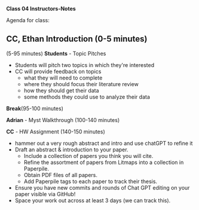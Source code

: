 **Class 04 Instructors-Notes**

Agenda for class:

**CC, Ethan** Introduction (0-5 minutes)
- 

(5-95 minutes)
**Students** - Topic Pitches
- Students will pitch two topics in which they're interested
- CC will provide feedback on topics
  - what they will need to complete
  - where they should focus their literature review
  - how they should get their data
  - some methods they could use to analyze their data

 **Break**(95-100 minutes)

 **Adrian** - Myst Walkthrough (100-140 minutes)

 **CC** - HW Assignment (140-150 minutes)
 - hammer out a very rough abstract and intro and use chatGPT to refine it
 - Draft an abstract & introduction to your paper.
   - Include a collection of papers you think you will cite.
   - Refine the assortment of papers from Litmaps into a collection in Paperpile.
   - Obtain PDF files of all papers.
   - Add Paperpile tags to each paper to track their thesis.
 - Ensure you have new commits and rounds of Chat GPT editing on your paper visible via GitHub!
 - Space your work out across at least 3 days (we can track this).
